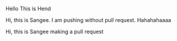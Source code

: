 Hello This is Hend

Hi, this is Sangee. I am pushing without pull request. Hahahahaaaa

Hi, this is Sangee making a pull request